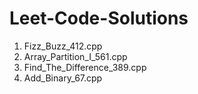 # Leet-Code-Solutions

1. Fizz_Buzz_412.cpp
2. Array_Partition_I_561.cpp
3. Find_The_Difference_389.cpp
4. Add_Binary_67.cpp
